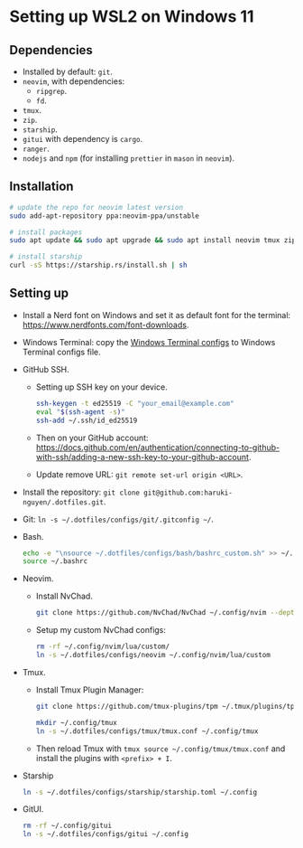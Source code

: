 # Setting up WSL2 on Windows 11

## Dependencies

- Installed by default: `git`.
- `neovim`, with dependencies:
  - `ripgrep`.
  - `fd`.
- `tmux`.
- `zip`.
- `starship`.
- `gitui` with dependency is `cargo`.
- `ranger`.
- `nodejs` and `npm` (for installing `prettier` in `mason` in `neovim`).

## Installation

```bash
# update the repo for neovim latest version
sudo add-apt-repository ppa:neovim-ppa/unstable

# install packages
sudo apt update && sudo apt upgrade && sudo apt install neovim tmux zip ranger ripgrep nodejs npm
```

```bash
# install starship
curl -sS https://starship.rs/install.sh | sh
```

## Setting up

- Install a Nerd font on Windows and set it as default font for the terminal: <https://www.nerdfonts.com/font-downloads>.

- Windows Terminal: copy the [Windows Terminal configs](../configs/windows-terminal/windows-terminal-settings.json) to Windows Terminal configs file.

- GitHub SSH.

  - Setting up SSH key on your device.

    ```bash
    ssh-keygen -t ed25519 -C "your_email@example.com"
    eval "$(ssh-agent -s)"
    ssh-add ~/.ssh/id_ed25519
    ```

  - Then on your GitHub account: <https://docs.github.com/en/authentication/connecting-to-github-with-ssh/adding-a-new-ssh-key-to-your-github-account>.
  - Update remove URL: `git remote set-url origin <URL>`.

- Install the repository: `git clone git@github.com:haruki-nguyen/.dotfiles.git`.

- Git: `ln -s ~/.dotfiles/configs/git/.gitconfig ~/`.

- Bash.

  ```bash
  echo -e "\nsource ~/.dotfiles/configs/bash/bashrc_custom.sh" >> ~/.bashrc
  source ~/.bashrc
  ```

- Neovim.

  - Install NvChad.

    ```bash
    git clone https://github.com/NvChad/NvChad ~/.config/nvim --depth 1 && nvim
    ```

  - Setup my custom NvChad configs:

    ```bash
    rm -rf ~/.config/nvim/lua/custom/
    ln -s ~/.dotfiles/configs/neovim ~/.config/nvim/lua/custom
    ```

- Tmux.

  - Install Tmux Plugin Manager:

    ```bash
    git clone https://github.com/tmux-plugins/tpm ~/.tmux/plugins/tpm
    ```

    ```bash
    mkdir ~/.config/tmux
    ln -s ~/.dotfiles/configs/tmux/tmux.conf ~/.config/tmux
    ```

  - Then reload Tmux with `tmux source ~/.config/tmux/tmux.conf` and install the plugins with `<prefix> + I`.

- Starship

  ```bash
  ln -s ~/.dotfiles/configs/starship/starship.toml ~/.config
  ```

- GitUI.

  ```bash
  rm -rf ~/.config/gitui
  ln -s ~/.dotfiles/configs/gitui ~/.config
  ```

